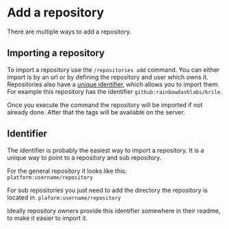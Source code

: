 # Add a repository

There are multiple ways to add a repository.

## Importing a repository

To import a repository use the `/repositories add` command. 
You can either import is by an url or by defining the repository and user which owns it.
Repositories also have a [unique identifier](#identifier), which allows you to import them.
For example this repository has the identifier `github:rainbowdashlabs/krile`.

Once you execute the command the repository will be imported if not already done.
After that the tags will be available on the server.

## Identifier

The identifier is probably the easiest way to import a repository.
It is a unique way to point to a repository and sub repository.

For the general repository it looks like this:  
`platform:username/repository`

For sub repositories you just need to add the directory the repository is located in.
`plaform:username/repository`

Ideally repository owners provide this identifier somewhere in their readme, to make it easier to import it.
